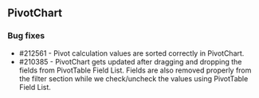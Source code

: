 ## PivotChart

### Bug fixes

* \#212561 - Pivot calculation values are sorted correctly in PivotChart.
* \#210385 - PivotChart gets updated after dragging and dropping the fields from PivotTable Field List. Fields are also removed properly from the filter section while we check/uncheck the values using PivotTable Field List.
